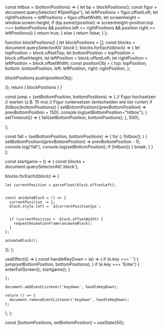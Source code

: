 


const hitbox = (bottomPositions) => {
  let bp = blockPositions();
  const figur = document.querySelector('#Spielfigur');
  let leftPositions = figur.offsetLeft;
  let rightPositions = leftPositions + figur.offsetWidth;
  let screenheight = window.screen.height;
  if (bp.some((position) => screenheight-position.top === bottomPositions && position.left <= rightPositions && position.right >= leftPositions)) {
    return true;
  } else {
    return false; 
  }
};


function blockPositions() {
  let blockPositions = [];
  const blocks = document.querySelectorAll('.block');
blocks.forEach((block) => {
  let topPosition = block.offsetTop;
  let bottomPosition = topPosition + block.offsetHeight;
  let leftPosition = block.offsetLeft;
  let rightPosition = leftPosition + block.offsetWidth;
  const positionObj = {
    top: topPosition,
    bottom: bottomPosition,
    left: leftPosition,
    right: rightPosition,
  };

  blockPositions.push(positionObj);


});
return (
  blockPositions
)
}






const jump = (setBottomPosition, bottomPositions) => {
  // Figur hochsetzen
  // warten (z.B. 10 ms)
  // Figur runtersetzen (entscheiden wie tier runter)
  if (hitbox(bottomPositions)) {
    setBottomPosition((prevBottomPosition) => prevBottomPosition + 150);
    console.log(setBottomPosition+"hitbox");
  }  
  setTimeout(() => {
    fall(setBottomPosition, bottomPositions);
  }, 500);
  
};

const fall = (setBottomPosition, bottomPositions) => {
  for (; !hitbox(); ) {
    setBottomPosition((prevBottomPosition) => prevBottomPosition - 1);
    console.log('fall');
    console.log(setBottomPosition);
    if (hitbox()) {
      break;
    }
  }  
};



const startgame = () => {
  const blocks = document.querySelectorAll('.block');

  blocks.forEach((block) => {
   
    let currentPosition = parseFloat(block.offsetLeft);
    

    const animateBlock = () => {
      currentPosition -= 1; 
      block.style.left = `${currentPosition}px`;
     

      if (currentPosition > -block.offsetWidth) {
        requestAnimationFrame(animateBlock);
      }
    };

    animateBlock();
  });
};


 useEffect(() => {
    const handleKeyDown = (e) => {
      if (e.key === ' ') {
        jump(setBottomPosition, bottomPositions);
      }
      if (e.key === 'Enter') {
        enterFullScreen();
        startgame();
      }
    
    };

    document.addEventListener('keydown', handleKeyDown);

    return () => {
      document.removeEventListener('keydown', handleKeyDown);
    };
  }, );



  const [bottomPositions, setBottomPosition] = useState(50);
  <div id="Spielfigur" style={{ bottom: `${bottomPositions}px` }}></div>
